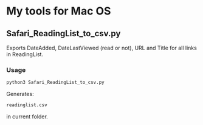 # My tools for Mac OS
## Safari_ReadingList_to_csv.py
Exports DateAdded, DateLastViewed (read or not), URL and Title for all links in ReadingList.
### Usage
```bash
python3 Safari_ReadingList_to_csv.py
```
Generates:

```bash
readinglist.csv
```
in current folder.
